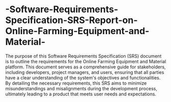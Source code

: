 # -Software-Requirements-Specification-SRS-Report-on-Online-Farming-Equipment-and-Material-

The purpose of this Software Requirements Specification 
(SRS) document is to outline the requirements for the Online 
Farming Equipment and Material platform. This document 
serves as a comprehensive guide for stakeholders, including 
developers, project managers, and users, ensuring that all 
parties have a clear understanding of the system's objectives 
and functionalities. By detailing the necessary requirements, 
this SRS aims to minimize misunderstandings and 
misalignments during the development process, ultimately 
leading to a product that meets user needs and expectations.
